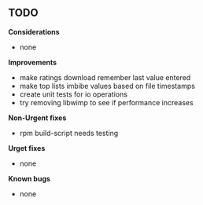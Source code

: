 
## TODO

**Considerations**
* none

**Improvements**
* make ratings download remember last value entered
* make top lists imbibe values based on file timestamps
* create unit tests for io operations
* try removing libwimp to see if performance increases

**Non-Urgent fixes**
* rpm build-script needs testing

**Urget fixes**
* none

**Known bugs**
* none

